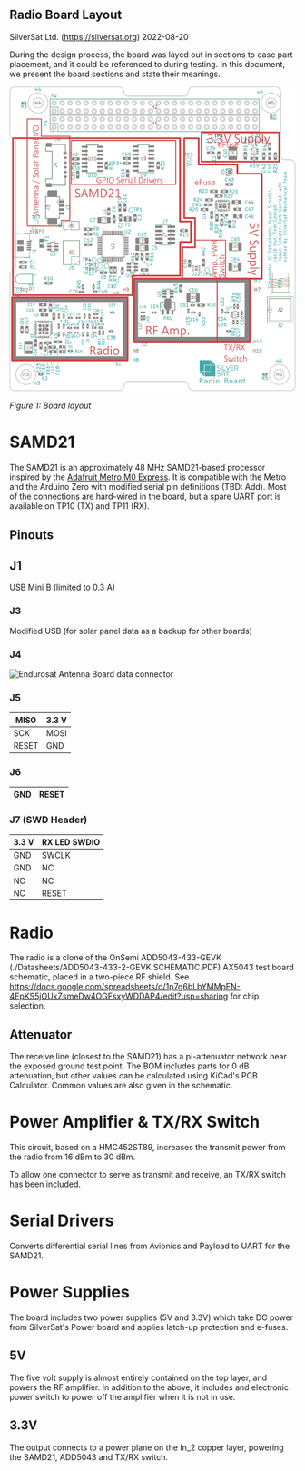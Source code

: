 Radio Board Layout
---
SilverSat Ltd. (https://silversat.org)
2022-08-20

During the design process, the board was layed out in sections to ease part placement, and it could be referenced to during testing. In this document, we present the board sections and state their meanings.

![Board sections diagram](./img/board_subsections.svg.png)

_Figure 1: Board layout_

# SAMD21
The SAMD21 is an approximately 48 MHz SAMD21-based processor inspired by the [Adafruit Metro M0 Express](https://www.adafruit.com/product/3505). It is compatible with the Metro and the Arduino Zero with modified serial pin definitions (TBD: Add). Most of the connections are hard-wired in the board, but a spare UART port is available on TP10 (TX) and TP11 (RX).

## Pinouts

## J1
USB Mini B (limited to 0.3 A)

### J3
Modified USB (for solar panel data as a backup for other boards)

### J4
![Endurosat Antenna Board](https://www.endurosat.com/cubesat-store/cubesat-communication-modules/uhf-transceiver-ii/) data connector

### J5
| MISO  | 3.3 V |
| ----- |------ |
| SCK   | MOSI  |
| RESET | GND   |

### J6
|  GND  | RESET |
| ----- | ----- |

### J7 (SWD Header)
| 3.3 V       | RX LED SWDIO |
| ----------- | ------------ |
| GND         | SWCLK        |
| GND         | NC           |
| NC          | NC           |
| NC          | RESET        |

# Radio
The radio is a clone of the OnSemi ADD5043-433-GEVK (./Datasheets/ADD5043-433-2-GEVK SCHEMATIC.PDF) AX5043 test board schematic, placed in a two-piece RF shield. See https://docs.google.com/spreadsheets/d/1p7g6bLbYMMpFN-4EpKS5jOUkZsmeDw4OGFsxyWDDAP4/edit?usp=sharing for chip selection.

## Attenuator
The receive line (closest to the SAMD21) has a pi-attenuator network near the exposed ground test point. The BOM includes parts for 0 dB attenuation, but other values can be calculated using KiCad's PCB Calculator. Common values are also given in the schematic.

# Power Amplifier & TX/RX Switch
This circuit, based on a HMC452ST89, increases the transmit power from the radio from 16 dBm to 30 dBm.

To allow one connector to serve as transmit and receive, an TX/RX switch has been included.

# Serial Drivers
Converts differential serial lines from Avionics and Payload to UART for the SAMD21.

# Power Supplies
The board includes two power supplies (5V and 3.3V) which take DC power from SilverSat's Power board and applies latch-up protection and e-fuses.
## 5V
The five volt supply is almost entirely contained on the top layer, and powers the RF amplifier. In addition to the above, it includes and electronic power switch to power off the amplifier when it is not in use.

## 3.3V
The output connects to a power plane on the In_2 copper layer, powering the SAMD21, ADD5043 and TX/RX switch.
